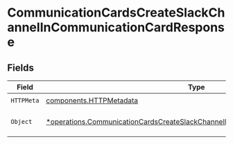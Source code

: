 # CommunicationCardsCreateSlackChannelInCommunicationCardResponse


## Fields

| Field                                                                                                                                                                             | Type                                                                                                                                                                              | Required                                                                                                                                                                          | Description                                                                                                                                                                       |
| --------------------------------------------------------------------------------------------------------------------------------------------------------------------------------- | --------------------------------------------------------------------------------------------------------------------------------------------------------------------------------- | --------------------------------------------------------------------------------------------------------------------------------------------------------------------------------- | --------------------------------------------------------------------------------------------------------------------------------------------------------------------------------- |
| `HTTPMeta`                                                                                                                                                                        | [components.HTTPMetadata](../../models/components/httpmetadata.md)                                                                                                                | :heavy_check_mark:                                                                                                                                                                | N/A                                                                                                                                                                               |
| `Object`                                                                                                                                                                          | [*operations.CommunicationCardsCreateSlackChannelInCommunicationCardResponseBody](../../models/operations/communicationcardscreateslackchannelincommunicationcardresponsebody.md) | :heavy_minus_sign:                                                                                                                                                                | The request has succeeded.                                                                                                                                                        |